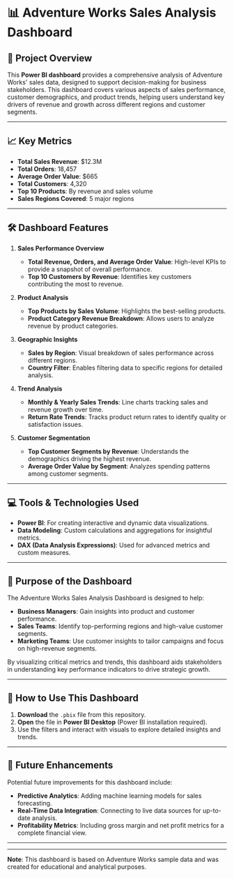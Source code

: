# 📊 Adventure Works Sales Analysis Dashboard

## 📄 Project Overview

This **Power BI dashboard** provides a comprehensive analysis of Adventure Works' sales data, designed to support decision-making for business stakeholders. This dashboard covers various aspects of sales performance, customer demographics, and product trends, helping users understand key drivers of revenue and growth across different regions and customer segments.

---

## 📈 Key Metrics

- **Total Sales Revenue**: $12.3M
- **Total Orders**: 18,457
- **Average Order Value**: $665
- **Total Customers**: 4,320
- **Top 10 Products**: By revenue and sales volume
- **Sales Regions Covered**: 5 major regions

---

## 🛠 Dashboard Features

1. **Sales Performance Overview**
   - **Total Revenue, Orders, and Average Order Value**: High-level KPIs to provide a snapshot of overall performance.
   - **Top 10 Customers by Revenue**: Identifies key customers contributing the most to revenue.
   
2. **Product Analysis**
   - **Top Products by Sales Volume**: Highlights the best-selling products.
   - **Product Category Revenue Breakdown**: Allows users to analyze revenue by product categories.

3. **Geographic Insights**
   - **Sales by Region**: Visual breakdown of sales performance across different regions.
   - **Country Filter**: Enables filtering data to specific regions for detailed analysis.

4. **Trend Analysis**
   - **Monthly & Yearly Sales Trends**: Line charts tracking sales and revenue growth over time.
   - **Return Rate Trends**: Tracks product return rates to identify quality or satisfaction issues.

5. **Customer Segmentation**
   - **Top Customer Segments by Revenue**: Understands the demographics driving the highest revenue.
   - **Average Order Value by Segment**: Analyzes spending patterns among customer segments.

---

## 💻 Tools & Technologies Used

- **Power BI**: For creating interactive and dynamic data visualizations.
- **Data Modeling**: Custom calculations and aggregations for insightful metrics.
- **DAX (Data Analysis Expressions)**: Used for advanced metrics and custom measures.

---

## 🎯 Purpose of the Dashboard

The Adventure Works Sales Analysis Dashboard is designed to help:
- **Business Managers**: Gain insights into product and customer performance.
- **Sales Teams**: Identify top-performing regions and high-value customer segments.
- **Marketing Teams**: Use customer insights to tailor campaigns and focus on high-revenue segments.

By visualizing critical metrics and trends, this dashboard aids stakeholders in understanding key performance indicators to drive strategic growth.

---

## 📌 How to Use This Dashboard

1. **Download** the `.pbix` file from this repository.
2. **Open** the file in **Power BI Desktop** (Power BI installation required).
3. Use the filters and interact with visuals to explore detailed insights and trends.

---

## 🌟 Future Enhancements

Potential future improvements for this dashboard include:
- **Predictive Analytics**: Adding machine learning models for sales forecasting.
- **Real-Time Data Integration**: Connecting to live data sources for up-to-date analysis.
- **Profitability Metrics**: Including gross margin and net profit metrics for a complete financial view.

---

---

**Note**: This dashboard is based on Adventure Works sample data and was created for educational and analytical purposes.
